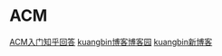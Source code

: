 # ACM
[ACM入门知乎回答](https://www.zhihu.com/question/51727516)
[kuangbin博客博客园](http://www.cnblogs.com/kuangbin)
[kuangbin新博客](https://kuangbin.github.io/)
